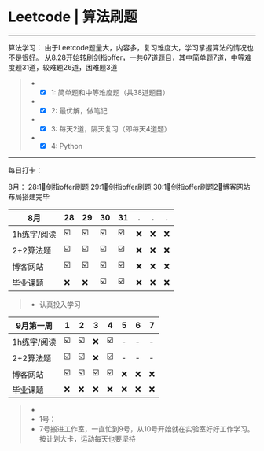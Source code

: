 # Leetcode | 算法刷题

------

算法学习：
   由于Leetcode题量大，内容多，复习难度大，学习掌握算法的情况也不是很好。
   从8.28开始转刷剑指offer，一共67道题目，其中简单题7道，中等难度题31道，较难题26道，困难题3道
> * - [x] 1: 简单题和中等难度题（共38道题目）
> * - [x] 2: 最优解，做笔记
> * - [x] 3: 每天2道，隔天复习（即每天4道题）
> * - [x] 4: Python

------
每日打卡：

8月：
   28:1⃣剑指offer刷题
   29:1⃣️剑指offer刷题
   30:1⃣️剑指offer刷题2⃣️博客网站布局搭建完毕

| 8月|28 | 29 |   30  |31 |  . | . | . |
| --------   | --------   |--------   |--------   |--------   |--------   |--------   |--------   |
| 1h练字/阅读 | ☑️ |☑️ |☑️ |☑️ |❌ |❌ |❌ |
| 2+2算法题 | ☑️ |☑️ |☑️ |☑️ |❌ |❌ |❌ |
| 博客网站 | ☑️ |☑️ |☑️ |☑️ |❌ |❌ |❌ |
| 毕业课题 | ❌ |❌ |☑️  |☑️ |❌ |❌ |❌ |
> * 认真投入学习

| 9月第一周|1 | 2|   3 |4 |  5   |  6 | 7  |
| --------   | --------   |--------   |--------   |--------   |--------   |--------   |--------   |
| 1h练字/阅读 | ☑️ |☑️ |❌ |☑️  |- |- |- |
| 2+2算法题 | ☑️ |☑️ |❌ |☑️  |- |- |- |
| 博客网站 | ☑️ |☑️ |☑️ |☑️ |❌ |❌ |❌ |
| 毕业课题 | ❌ |❌ |❌ |❌ |❌ |❌ |❌ |
> * 
> * 1号：
> * 7号搬进工作室，一直忙到9号，从10号开始就在实验室好好工作学习。按计划大卡，运动每天也要坚持

